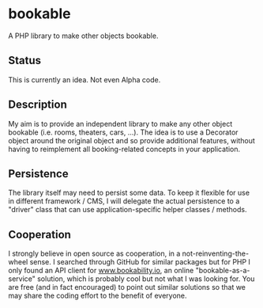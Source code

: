# bookable
A PHP library to make other objects bookable.

## Status
This is currently an idea. Not even Alpha code.

## Description
My aim is to provide an independent library to make any other object bookable (i.e. rooms, theaters, cars, ...).
The idea is to use a Decorator object around the original object and so provide additional features, without having to reimplement all booking-related concepts in your application.

## Persistence
The library itself may need to persist some data. To keep it flexible for use in different framework / CMS, I will delegate the actual persistence to a "driver" class that can use application-specific helper classes / methods. 

## Cooperation
I strongly believe in open source as cooperation, in a not-reinventing-the-wheel sense. 
I searched through GitHub for similar packages but for PHP I only found an API client for www.bookability.io, an online "bookable-as-a-service" solution, which is probably cool but not what I was looking for.
You are free (and in fact encouraged) to point out similar solutions so that we may share the coding effort to the benefit of everyone.

